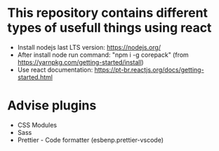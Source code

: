 # This repository contains different types of usefull things using react

- Install nodejs last LTS version: https://nodejs.org/
- After install node run command: "npm i -g corepack" (from https://yarnpkg.com/getting-started/install)
- Use react documentation: https://pt-br.reactjs.org/docs/getting-started.html

# Advise plugins

- CSS Modules
- Sass
- Prettier - Code formatter (esbenp.prettier-vscode)